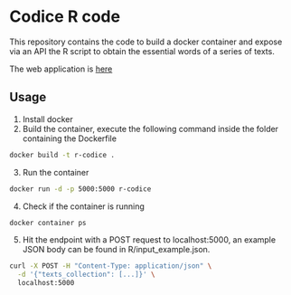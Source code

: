 # Codice R code

This repository contains the code to build a docker container and expose via an API the R script
to obtain the essential words of a series of texts.

The web application is [here](https://github.com/edgar8acas/codice)

## Usage

1. Install docker
2. Build the container, execute the following command inside the folder containing the Dockerfile

```sh
docker build -t r-codice .
```

3. Run the container

```sh
docker run -d -p 5000:5000 r-codice
```

4. Check if the container is running

```sh
docker container ps
```

5. Hit the endpoint with a POST request to localhost:5000, an example JSON body can be found in R/input_example.json.

```sh
curl -X POST -H "Content-Type: application/json" \
  -d '{"texts_collection": [...]}' \
  localhost:5000
```
